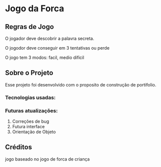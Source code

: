 # Jogo da Forca

## Regras de Jogo

O jogador deve descobrir a palavra secreta.

O jogodor deve conseguir em 3 tentativas ou perde

O jogo tem 3 modos: facil, medio dificil

## Sobre o Projeto

Esse projeto foi desenvolvido com o proposito de construção de portifolio.

### Tecnologias usadas:

### Futuras atualizações:
1. Correções de bug
2. Futura interface
3. Orientação de Objeto

## Créditos

jogo baseado no jogo de forca de criança